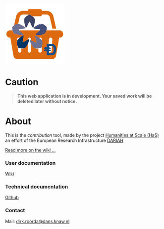 ![logo](/static/images/inkind_logo.png)

# Caution
> **This web application is in development.
Your saved work will be deleted later without notice.**

# About
This is the *contribution* tool, made by the project
[Humanities at Scale (HaS)](http://has.dariah.eu)
an effort of the European Research Infrastructure
[DARIAH](https://www.dariah.eu)

[Read more on the wiki ...](https://github.com/Dans-labs/dariah/wiki/Background)

### User documentation
[Wiki](https://github.com//Dans-labs/dariah/wiki)

### Technical documentation
[Github](https://dans-labs.github.io/dariah/)

### Contact
Mail: [dirk.roorda@dans.knaw.nl](mailto:dirk.roorda@dans.knaw.nl)

